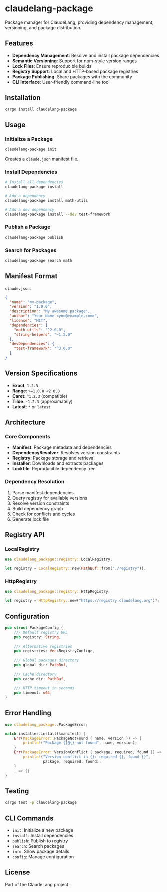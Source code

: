# claudelang-package

Package manager for ClaudeLang, providing dependency management, versioning, and package distribution.

## Features

- **Dependency Management**: Resolve and install package dependencies
- **Semantic Versioning**: Support for npm-style version ranges
- **Lock Files**: Ensure reproducible builds
- **Registry Support**: Local and HTTP-based package registries
- **Package Publishing**: Share packages with the community
- **CLI Interface**: User-friendly command-line tool

## Installation

```bash
cargo install claudelang-package
```

## Usage

### Initialize a Package

```bash
claudelang-package init
```

Creates a `claude.json` manifest file.

### Install Dependencies

```bash
# Install all dependencies
claudelang-package install

# Add a dependency
claudelang-package install math-utils

# Add a dev dependency
claudelang-package install --dev test-framework
```

### Publish a Package

```bash
claudelang-package publish
```

### Search for Packages

```bash
claudelang-package search math
```

## Manifest Format

`claude.json`:

```json
{
  "name": "my-package",
  "version": "1.0.0",
  "description": "My awesome package",
  "author": "Your Name <you@example.com>",
  "license": "MIT",
  "dependencies": {
    "math-utils": "^2.0.0",
    "string-helpers": "~1.5.0"
  },
  "devDependencies": {
    "test-framework": "^3.0.0"
  }
}
```

## Version Specifications

- **Exact**: `1.2.3`
- **Range**: `>=1.0.0 <2.0.0`
- **Caret**: `^1.2.3` (compatible)
- **Tilde**: `~1.2.3` (approximately)
- **Latest**: `*` or `latest`

## Architecture

### Core Components

- **Manifest**: Package metadata and dependencies
- **DependencyResolver**: Resolves version constraints
- **Registry**: Package storage and retrieval
- **Installer**: Downloads and extracts packages
- **Lockfile**: Reproducible dependency tree

### Dependency Resolution

1. Parse manifest dependencies
2. Query registry for available versions
3. Resolve version constraints
4. Build dependency graph
5. Check for conflicts and cycles
6. Generate lock file

## Registry API

### LocalRegistry

```rust
use claudelang_package::registry::LocalRegistry;

let registry = LocalRegistry::new(PathBuf::from("./registry"));
```

### HttpRegistry

```rust
use claudelang_package::registry::HttpRegistry;

let registry = HttpRegistry::new("https://registry.claudelang.org")?;
```

## Configuration

```rust
pub struct PackageConfig {
    /// Default registry URL
    pub registry: String,
    
    /// Alternative registries
    pub registries: Vec<RegistryConfig>,
    
    /// Global packages directory
    pub global_dir: PathBuf,
    
    /// Cache directory
    pub cache_dir: PathBuf,
    
    /// HTTP timeout in seconds
    pub timeout: u64,
}
```

## Error Handling

```rust
use claudelang_package::PackageError;

match installer.install(&manifest) {
    Err(PackageError::PackageNotFound { name, version }) => {
        println!("Package {}@{} not found", name, version);
    }
    Err(PackageError::VersionConflict { package, required, found }) => {
        println!("Version conflict in {}: required {}, found {}", 
                 package, required, found);
    }
    _ => {}
}
```

## Testing

```bash
cargo test -p claudelang-package
```

## CLI Commands

- `init`: Initialize a new package
- `install`: Install dependencies
- `publish`: Publish to registry
- `search`: Search packages
- `info`: Show package details
- `config`: Manage configuration

## License

Part of the ClaudeLang project.